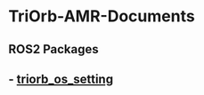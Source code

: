 # TriOrb-AMR-Documents
## ROS2 Packages
## - [triorb_os_setting](./TriOrb-AMR-Static/triorb_os_setting/README.md)

